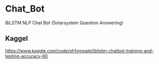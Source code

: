 # Chat_Bot
BiLSTM NLP Chat Bot (Solarsystem Question Answering)

## Kaggel

https://www.kaggle.com/code/sh1vmpatel/bilstm-chatbot-training-and-testing-accuracy-90
